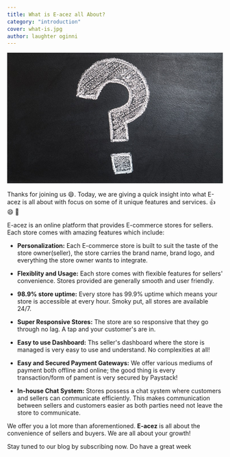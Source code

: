 ```yaml
---
title: What is E-acez all About?
category: "introduction"
cover: what-is.jpg
author: laughter oginni
---
```

![What is e-acez all about](what-is.jpg)

Thanks for joining us :smile:. Today, we are giving  a quick insight into what E-acez is all about with focus on some of it unique features and services. :thumbsup: :smile: :sparkler:
 
E-acez is an online platform that provides E-commerce stores for sellers. Each store  comes with amazing features which include: 

* **Personalization:** Each E-commerce store is built to suit the taste of the store owner(seller), the store carries the brand name, brand logo, and everything the store owner wants to integrate.

* **Flexiblity and Usage:** Each store comes with flexible features for sellers' convenience. Stores provided are generally smooth and user friendly.

* **98.9% store uptime:** Every store has 99.9% uptime which means your store is accessible at every hour. Smoky put, all stores are available 24/7.

* **Super Responsive Stores:** The store are so responsive that they go through no lag. A tap and your customer's are in.

* **Easy to use Dashboard:** Ths seller's dashboard where the store is managed is very easy to use and understand. No complexities at all!

* **Easy and Secured Payment Gateways:** We offer various mediums of payment both offline and online; the good thing is every transaction/form of pament is very secured by Paystack!

* **In-house Chat System:** Stores possess a chat system where customers and sellers can communicate efficiently. This makes communication between sellers and customers easier as both parties need not leave the store to communicate. 

We offer you a lot more than aforementioned. **E-acez** is all about the convenience of sellers and buyers. We are all about your growth!

Stay tuned to our blog by subscribing now. Do have a great week
